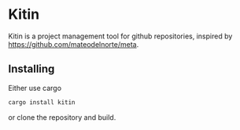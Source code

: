 # Kitin
Kitin is a project management tool for github repositories, inspired by https://github.com/mateodelnorte/meta.

## Installing
Either use cargo
```sh
cargo install kitin
```
or clone the repository and build.